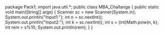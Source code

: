 package Pack1;
import java.util.*;
public class MBA_Challange {
	public static void main(String[] args) {
		Scanner sc = new Scanner(System.in);
		System.out.println("Input1:");
		int n = sc.nextInt(); 
		System.out.println("Input2:");
		int k = sc.nextInt(); 
		int s = (int)Math.pow(n, k); 
		int rem = s%10; 
System.out.println(rem);
	} }
